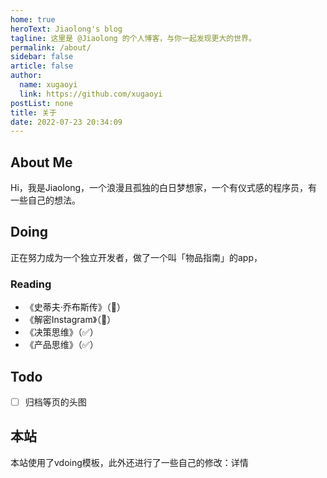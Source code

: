 ```yaml
---
home: true
heroText: Jiaolong's blog
tagline: 这里是 @Jiaolong 的个人博客，与你一起发现更大的世界。
permalink: /about/
sidebar: false
article: false
author: 
  name: xugaoyi
  link: https://github.com/xugaoyi
postList: none
title: 关于
date: 2022-07-23 20:34:09
---
```


## About Me

Hi，我是Jiaolong，一个浪漫且孤独的白日梦想家，一个有仪式感的程序员，有一些自己的想法。

## Doing

正在努力成为一个独立开发者，做了一个叫「物品指南」的app，



### Reading

- 《史蒂夫·乔布斯传》（📖）
- 《解密Instagram》（📖）
- 《决策思维》（✅）
- 《产品思维》（✅）

## Todo
- [  ] 归档等页的头图

## 本站

本站使用了vdoing模板，此外还进行了一些自己的修改：详情